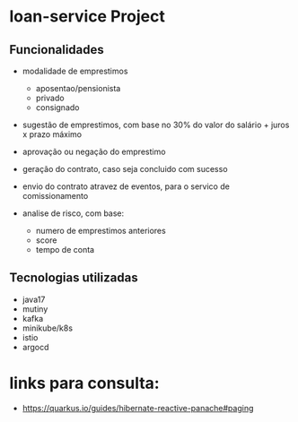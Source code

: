 # loan-service Project

## Funcionalidades
- modalidade de emprestimos
  - aposentao/pensionista
  - privado
  - consignado
  
- sugestão de emprestimos, com base no 30% do valor do salário + juros x prazo máximo
- aprovação ou negação do emprestimo
- geração do contrato, caso seja concluido com sucesso
- envio do contrato atravez de eventos, para o servico de comissionamento
- analise de risco, com base:
   - numero de emprestimos anteriores
   - score
   - tempo de conta
   
## Tecnologias utilizadas
 - java17
 - mutiny
 - kafka
 - minikube/k8s
 - istio
 - argocd

# links para consulta:
- https://quarkus.io/guides/hibernate-reactive-panache#paging